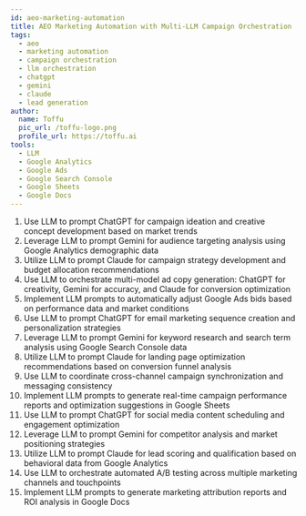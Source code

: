 ```yaml
---
id: aeo-marketing-automation
title: AEO Marketing Automation with Multi-LLM Campaign Orchestration
tags:
  - aeo
  - marketing automation
  - campaign orchestration
  - llm orchestration
  - chatgpt
  - gemini
  - claude
  - lead generation
author:
  name: Toffu
  pic_url: /toffu-logo.png
  profile_url: https://toffu.ai
tools:
  - LLM
  - Google Analytics
  - Google Ads
  - Google Search Console
  - Google Sheets
  - Google Docs
---
```


1. Use LLM to prompt ChatGPT for campaign ideation and creative concept development based on market trends
2. Leverage LLM to prompt Gemini for audience targeting analysis using Google Analytics demographic data
3. Utilize LLM to prompt Claude for campaign strategy development and budget allocation recommendations
4. Use LLM to orchestrate multi-model ad copy generation: ChatGPT for creativity, Gemini for accuracy, and Claude for conversion optimization
5. Implement LLM prompts to automatically adjust Google Ads bids based on performance data and market conditions
6. Use LLM to prompt ChatGPT for email marketing sequence creation and personalization strategies
7. Leverage LLM to prompt Gemini for keyword research and search term analysis using Google Search Console data
8. Utilize LLM to prompt Claude for landing page optimization recommendations based on conversion funnel analysis
9. Use LLM to coordinate cross-channel campaign synchronization and messaging consistency
10. Implement LLM prompts to generate real-time campaign performance reports and optimization suggestions in Google Sheets
11. Use LLM to prompt ChatGPT for social media content scheduling and engagement optimization
12. Leverage LLM to prompt Gemini for competitor analysis and market positioning strategies
13. Utilize LLM to prompt Claude for lead scoring and qualification based on behavioral data from Google Analytics
14. Use LLM to orchestrate automated A/B testing across multiple marketing channels and touchpoints
15. Implement LLM prompts to generate marketing attribution reports and ROI analysis in Google Docs